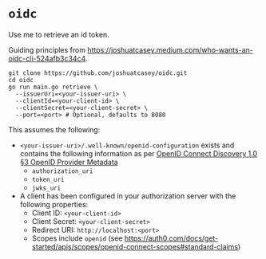 # `oidc`

Use me to retrieve an id token.

Guiding principles from https://joshuatcasey.medium.com/who-wants-an-oidc-cli-524afb3c34c4.

```shell
git clone https://github.com/joshuatcasey/oidc.git
cd oidc
go run main.go retrieve \
  --issuerUri=<your-issuer-uri> \
  --clientId=<your-client-id> \
  --clientSecret=<your-client-secret> \
  --port=<port> # Optional, defaults to 8080
```

This assumes the following:

* `<your-issuer-uri>/.well-known/openid-configuration` exists and contains the following information as per [OpenID Connect Discovery 1.0 §3 OpenID Provider Metadata](https://openid.net/specs/openid-connect-discovery-1_0.html#rfc.section.3)
  * `authorization_uri`
  * `token_uri`
  * `jwks_uri`
* A client has been configured in your authorization server with the following properties:
  * Client ID: `<your-client-id>`
  * Client Secret: `<your-client-secret>`
  * Redirect URI: `http://localhost:<port>`
  * Scopes include `openid` (see https://auth0.com/docs/get-started/apis/scopes/openid-connect-scopes#standard-claims)